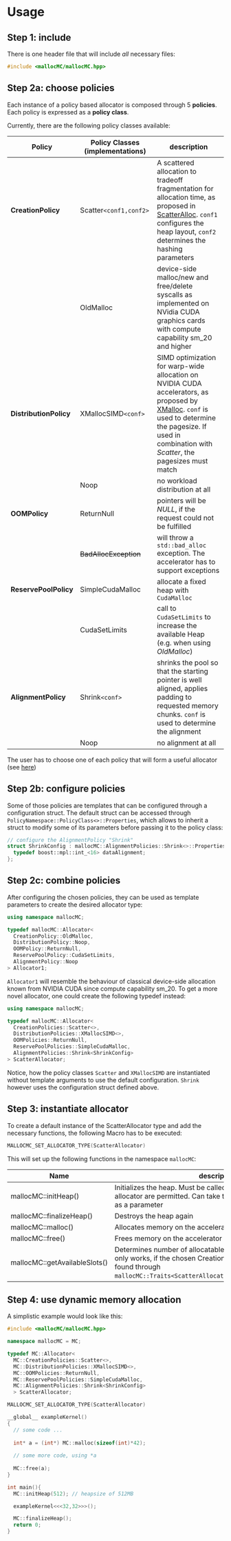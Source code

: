 Usage
=====

Step 1: include
---------------

There is one header file that will include *all* necessary files:

```c++
#include <mallocMC/mallocMC.hpp>
```

Step 2a: choose policies
-----------------------

Each instance of a policy based allocator is composed through 5 **policies**. Each policy is expressed as a **policy class**. 

Currently, there are the following policy classes available:

|Policy                 | Policy Classes (implementations) | description |
|-------                |----------------------------------| ----------- |
|**CreationPolicy**     | Scatter`<conf1,conf2>`           | A scattered allocation to tradeoff fragmentation for allocation time, as proposed in [ScatterAlloc](http://ieeexplore.ieee.org/xpl/articleDetails.jsp?arnumber=6339604). `conf1` configures the heap layout, `conf2` determines the hashing parameters|
|                       | OldMalloc                        | device-side malloc/new and free/delete syscalls as implemented on NVidia CUDA graphics cards with compute capability sm_20 and higher |
|**DistributionPolicy** | XMallocSIMD`<conf>`              | SIMD optimization for warp-wide allocation on NVIDIA CUDA accelerators, as proposed by [XMalloc](http://ieeexplore.ieee.org/xpl/articleDetails.jsp?arnumber=5577907). `conf` is used to determine the pagesize. If used in combination with *Scatter*, the pagesizes must match |
|                       | Noop                             | no workload distribution at all |
|**OOMPolicy**          | ReturnNull                       | pointers will be *NULL*, if the request could not be fulfilled |
|                       | ~~BadAllocException~~            | will throw a `std::bad_alloc` exception. The accelerator has to support exceptions |
|**ReservePoolPolicy**  | SimpleCudaMalloc                 | allocate a fixed heap with `CudaMalloc` |
|                       | CudaSetLimits                    | call to `CudaSetLimits` to increase the available Heap (e.g. when using *OldMalloc*) |
|**AlignmentPolicy**    | Shrink`<conf>`                   | shrinks the pool so that the starting pointer is well aligned, applies padding to requested memory chunks. `conf` is used to determine the alignment|
|                       | Noop                             | no alignment at all |

The user has to choose one of each policy that will form a useful allocator
(see [here](Usage.md#2c-combine-policies))

Step 2b: configure policies
---------------------------

Some of those policies are templates that can be configured through a
configuration struct. The default struct can be accessed through
```PolicyNamespace::PolicyClass<>::Properties```, which allows to
inherit a struct to modify some of its parameters before passing it
to the policy class:

```c++
// configure the AlignmentPolicy "Shrink"
struct ShrinkConfig : mallocMC::AlignmentPolicies::Shrink<>::Properties {
  typedef boost::mpl::int_<16> dataAlignment;
};
```

Step 2c: combine policies
-------------------------
After configuring the chosen policies, they can be used as template
parameters to create the desired allocator type:

```c++
using namespace mallocMC;

typedef mallocMC::Allocator<
  CreationPolicy::OldMalloc,
  DistributionPolicy::Noop,
  OOMPolicy::ReturnNull,
  ReservePoolPolicy::CudaSetLimits,
  AlignmentPolicy::Noop
> Allocator1;
```

`Allocator1` will resemble the behaviour of classical device-side allocation known
from NVIDIA CUDA since compute capability sm_20. To get a more novel allocator, one
could create the following typedef instead:

```c++
using namespace mallocMC;

typedef mallocMC::Allocator< 
  CreationPolicies::Scatter<>,
  DistributionPolicies::XMallocSIMD<>,
  OOMPolicies::ReturnNull,
  ReservePoolPolicies::SimpleCudaMalloc,
  AlignmentPolicies::Shrink<ShrinkConfig>
> ScatterAllocator;
```

Notice, how the policy classes `Scatter` and `XMallocSIMD` are instantiated without
template arguments to use the default configuration. `Shrink` however uses the
configuration struct defined above.


Step 3: instantiate allocator
-----------------------------

To create a default instance of the ScatterAllocator type and add the necessary 
functions, the following Macro has to be executed:

```c++
MALLOCMC_SET_ALLOCATOR_TYPE(ScatterAllocator)
```

This will set up the following functions in the namespace `mallocMC`:

| Name                  | description                                                                                                                                                                                                |
|-----------------------|------------------------------------------------------------------------------------------------------------------------------------------------------------------------------------------------------------|
| mallocMC::initHeap()            | Initializes the heap. Must be called before any other calls to the allocator are permitted. Can take the desired size of the heap as a parameter                                                           |
| mallocMC::finalizeHeap()        | Destroys the heap again                     |
| mallocMC::malloc() | Allocates memory on the accelerator              |
| mallocMC::free()     | Frees memory on the accelerator     |
| mallocMC::getAvailableSlots()   | Determines number of allocatable slots of a certain size. This only works, if the chosen CreationPolicy supports it (can be found through `mallocMC::Traits<ScatterAllocator>::providesAvailableSlots`) |


Step 4: use dynamic memory allocation
-------------------------------------
A simplistic example would look like this:
```c++
#include <mallocMC/mallocMC.hpp>

namespace mallocMC = MC;

typedef MC::Allocator< 
  MC::CreationPolicies::Scatter<>,
  MC::DistributionPolicies::XMallocSIMD<>,
  MC::OOMPolicies::ReturnNull,
  MC::ReservePoolPolicies::SimpleCudaMalloc,
  MC::AlignmentPolicies::Shrink<ShrinkConfig>
  > ScatterAllocator;

MALLOCMC_SET_ALLOCATOR_TYPE(ScatterAllocator)

__global__ exampleKernel()
{
  // some code ...
  
  int* a = (int*) MC::malloc(sizeof(int)*42);
  
  // some more code, using *a
  
  MC::free(a);
}

int main(){
  MC::initHeap(512); // heapsize of 512MB

  exampleKernel<<<32,32>>>();

  MC::finalizeHeap();
  return 0;
}
```
